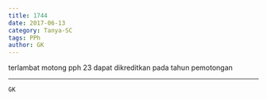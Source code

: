 ```yaml
---
title: 1744
date: 2017-06-13
category: Tanya-SC
tags: PPh
author: GK
---
```


terlambat motong pph 23 dapat dikreditkan pada tahun pemotongan

---



`GK`
